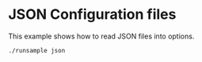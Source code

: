 # JSON Configuration files

This example shows how to read JSON files into options.

```
./runsample json
```
